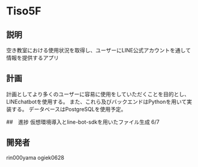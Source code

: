 # Tiso5F
## 説明
空き教室における使用状況を取得し、ユーザーにLINE公式アカウントを通して情報を提供するアプリ

## 計画
計画としてより多くのユーザーに容易に使用をしていただくことを目的とし、LINEchatbotを使用する。
また、これら及びバックエンドはPythonを用いて実装する。
データベースはPostgreSQLを使用予定。

##　進捗
仮想環境導入とline-bot-sdkを用いたファイル生成 6/7

## 開発者
rin000yama
ogiek0628
